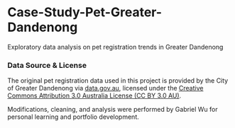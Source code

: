 # Case-Study-Pet-Greater-Dandenong
Exploratory data analysis on pet registration trends in Greater Dandenong
### Data Source & License

The original pet registration data used in this project is provided by the City of Greater Dandenong via [data.gov.au](https://data.gov.au), licensed under the [Creative Commons Attribution 3.0 Australia License (CC BY 3.0 AU)](https://creativecommons.org/licenses/by/3.0/au/).

Modifications, cleaning, and analysis were performed by Gabriel Wu for personal learning and portfolio development.

